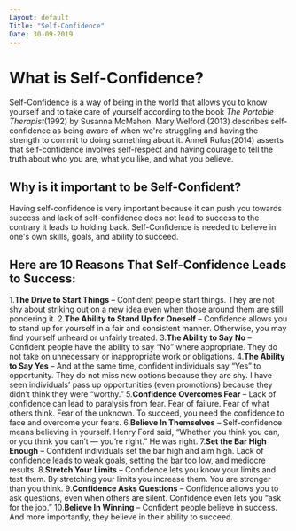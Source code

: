 ```yaml
---
Layout: default
Title: "Self-Confidence"
Date: 30-09-2019
---
```


# What is Self-Confidence?

Self-Confidence is a way of being in the world that allows you to know yourself and to take care of 
yourself according to the book *The Portable Therapist*(1992) by Susanna McMahon. Mary Welford (2013)
describes self-confidence as being aware of when we're struggling and having the strength to commit to
doing something about it. Anneli Rufus(2014) asserts that self-confidence involves self-respect and 
having courage to tell the truth about who you are, what you like, and what you believe.

## Why is it important to be Self-Confident?

Having self-confidence is very important because it can push you towards success and lack of self-confidence
does not lead to success to the contrary it leads to holding back. Self-Confidence is needed to believe in 
one's own skills, goals, and ability to succeed.

## Here are 10 Reasons That Self-Confidence Leads to Success:

1.**The Drive to Start Things** – Confident people start things. They are not shy about striking out on a new idea even when those around them are still pondering it.
2.**The Ability to Stand Up for Oneself** – Confidence allows you to stand up for yourself in a fair and consistent manner. Otherwise, you may find yourself unheard or unfairly treated.
3.**The Ability to Say No** – Confident people have the ability to say “No” where appropriate. They do not take on unnecessary or inappropriate work or obligations.
4.**The Ability to Say Yes** – And at the same time, confident individuals say “Yes” to opportunity. They do not miss new options because they are shy. I have seen individuals’ pass up opportunities (even promotions) because they didn’t think they were “worthy.”
5.**Confidence Overcomes Fear** – Lack of confidence can lead to paralysis from fear. Fear of failure. Fear of what others think. Fear of the unknown. To succeed, you need the confidence to face and overcome your fears.
6.**Believe In Themselves** – Self-confidence means believing in yourself. Henry Ford said, “Whether you think you can, or you think you can’t — you’re right.” He was right.
7.**Set the Bar High Enough** – Confident individuals set the bar high and aim high. Lack of confidence leads to weak goals, setting the bar too low, and mediocre results.
8.**Stretch Your Limits** – Confidence lets you know your limits and test them. By stretching your limits you increase them. You are stronger than you think.
9.**Confidence Asks Questions** – Confidence allows you to ask questions, even when others are silent. Confidence even lets you “ask for the job.”
10.**Believe In Winning** – Confident people believe in success. And more importantly, they believe in their ability to succeed.




